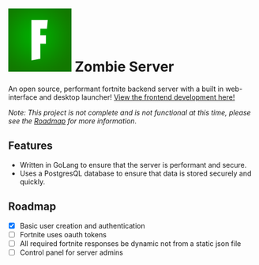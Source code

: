 # ![Zombie Server](./public/icon.png) Zombie Server

An open source, performant fortnite backend server with a built in web-interface and desktop launcher! [View the frontend development here!](https://github.com/zombman/server/tree/frontend)

_Note: This project is not complete and is not functional at this time, please see the [Roadmap](#roadmap) for more information._

## Features

- Written in GoLang to ensure that the server is performant and secure.
- Uses a PostgresQL database to ensure that data is stored securely and quickly.

## Roadmap

- [x] Basic user creation and authentication
- [ ] Fortnite uses oauth tokens
- [ ] All required fortnite responses be dynamic not from a static json file
- [ ] Control panel for server admins
